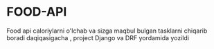 # FOOD-API
Food api caloriylarni o'lchab va sizga maqbul bulgan tasklarni chiqarib boradi daqiqasigacha , project Django va DRF yordamida yozildi
